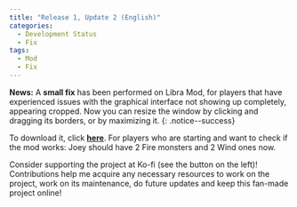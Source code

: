 ```yaml
---
title: "Release 1, Update 2 (English)"
categories:
  - Development Status
  - Fix
tags:
  - Mod
  - Fix
---
```


**News:** A **small fix** has been performed on Libra Mod, for players that have experienced issues with the graphical interface not showing up completely, appearing cropped. Now you can resize the window by clicking and dragging its borders, or by maximizing it.
{: .notice--success}

To download it, click <a href="../../assets/Releases/Libra Mod - v0.8.3.zip">**here**</a>. For players who are starting and want to check if the mod works: Joey should have 2 Fire monsters and 2 Wind ones now.

Consider supporting the project at Ko-fi (see the button on the left)! Contributions help me acquire any necessary resources to work on the project, work on its maintenance, do future updates and keep this fan-made project online!

<script type='text/javascript' src='https://storage.ko-fi.com/cdn/widget/Widget_2.js'></script><script type='text/javascript'>kofiwidget2.init('Support Me on Ko-fi', '#000000', 'J3J146LLW');kofiwidget2.draw();</sc
